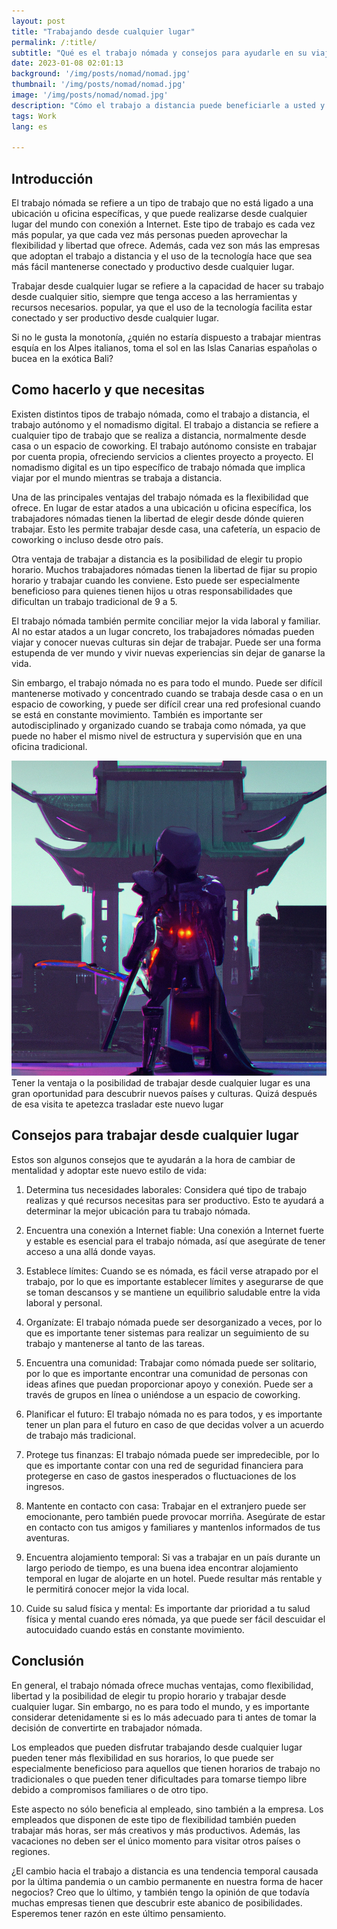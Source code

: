 ```yaml
---
layout: post 
title: "Trabajando desde cualquier lugar"
permalink: /:title/ 
subtitle: "Qué es el trabajo nómada y consejos para ayudarle en su viaje"
date: 2023-01-08 02:01:13 
background: '/img/posts/nomad/nomad.jpg' 
thumbnail: '/img/posts/nomad/nomad.jpg'
image: '/img/posts/nomad/nomad.jpg'
description: "Cómo el trabajo a distancia puede beneficiarle a usted y a su empresa. En este artículo le mostramos cómo puede trabajar desde cualquier lugar del mundo sin necesidad de estar en una oficina y sin reducir la productividad"
tags: Work 
lang: es

---
```


## Introducción

<div class="text-article">
El trabajo nómada se refiere a un tipo de trabajo que no está ligado a una ubicación u oficina específicas, y que puede realizarse desde cualquier lugar del mundo con conexión a Internet. Este tipo de trabajo es cada vez más popular, ya que cada vez más personas pueden aprovechar la flexibilidad y libertad que ofrece. Además, cada vez son más las empresas que adoptan el trabajo a distancia y el uso de la tecnología hace que sea más fácil mantenerse conectado y productivo desde cualquier lugar.
</div>

Trabajar desde cualquier lugar se refiere a la capacidad de hacer su trabajo desde cualquier sitio, siempre que tenga acceso a las herramientas y recursos necesarios. popular, ya que el uso de la tecnología facilita estar conectado y ser productivo desde cualquier lugar.

Si no le gusta la monotonía, ¿quién no estaría dispuesto a trabajar mientras esquía en los Alpes italianos, toma el sol en las Islas Canarias españolas o bucea en la exótica Bali?

## Como hacerlo y que necesitas

Existen distintos tipos de trabajo nómada, como el trabajo a distancia, el trabajo autónomo y el nomadismo digital. El trabajo a distancia se refiere a cualquier tipo de trabajo que se realiza a distancia, normalmente desde casa o un espacio de coworking. El trabajo autónomo consiste en trabajar por cuenta propia, ofreciendo servicios a clientes proyecto a proyecto. El nomadismo digital es un tipo específico de trabajo nómada que implica viajar por el mundo mientras se trabaja a distancia.

Una de las principales ventajas del trabajo nómada es la flexibilidad que ofrece. En lugar de estar atados a una ubicación u oficina específica, los trabajadores nómadas tienen la libertad de elegir desde dónde quieren trabajar. Esto les permite trabajar desde casa, una cafetería, un espacio de coworking o incluso desde otro país.

Otra ventaja de trabajar a distancia es la posibilidad de elegir tu propio horario. Muchos trabajadores nómadas tienen la libertad de fijar su propio horario y trabajar cuando les conviene. Esto puede ser especialmente beneficioso para quienes tienen hijos u otras responsabilidades que dificultan un trabajo tradicional de 9 a 5.

El trabajo nómada también permite conciliar mejor la vida laboral y familiar. Al no estar atados a un lugar concreto, los trabajadores nómadas pueden viajar y conocer nuevas culturas sin dejar de trabajar. Puede ser una forma estupenda de ver mundo y vivir nuevas experiencias sin dejar de ganarse la vida.

Sin embargo, el trabajo nómada no es para todo el mundo. Puede ser difícil mantenerse motivado y concentrado cuando se trabaja desde casa o en un espacio de coworking, y puede ser difícil crear una red profesional cuando se está en constante movimiento. También es importante ser autodisciplinado y organizado cuando se trabaja como nómada, ya que puede no haber el mismo nivel de estructura y supervisión que en una oficina tradicional.

<p>
    <img class="img-fluid" src="/img/posts/nomad/japan.jpeg" alt="Travel more, discover new things">
    <span class="caption text-muted">Tener la ventaja o la posibilidad de trabajar desde cualquier lugar es una gran oportunidad para descubrir nuevos países y culturas. Quizá después de esa visita te apetezca trasladar este nuevo lugar</span>
</p>

## Consejos para trabajar desde cualquier lugar

Estos son algunos consejos que te ayudarán a la hora de cambiar de mentalidad y adoptar este nuevo estilo de vida:

1. Determina tus necesidades laborales: Considera qué tipo de trabajo realizas y qué recursos necesitas para ser productivo. Esto te ayudará a determinar la mejor ubicación para tu trabajo nómada.

2. Encuentra una conexión a Internet fiable: Una conexión a Internet fuerte y estable es esencial para el trabajo nómada, así que asegúrate de tener acceso a una allá donde vayas.

3. Establece límites: Cuando se es nómada, es fácil verse atrapado por el trabajo, por lo que es importante establecer límites y asegurarse de que se toman descansos y se mantiene un equilibrio saludable entre la vida laboral y personal.

4. Organízate: El trabajo nómada puede ser desorganizado a veces, por lo que es importante tener sistemas para realizar un seguimiento de su trabajo y mantenerse al tanto de las tareas.

5. Encuentra una comunidad: Trabajar como nómada puede ser solitario, por lo que es importante encontrar una comunidad de personas con ideas afines que puedan proporcionar apoyo y conexión. Puede ser a través de grupos en línea o uniéndose a un espacio de coworking.

6. Planificar el futuro: El trabajo nómada no es para todos, y es importante tener un plan para el futuro en caso de que decidas volver a un acuerdo de trabajo más tradicional.

7. Protege tus finanzas: El trabajo nómada puede ser impredecible, por lo que es importante contar con una red de seguridad financiera para protegerse en caso de gastos inesperados o fluctuaciones de los ingresos.

8. Mantente en contacto con casa: Trabajar en el extranjero puede ser emocionante, pero también puede provocar morriña. Asegúrate de estar en contacto con tus amigos y familiares y mantenlos informados de tus aventuras.

9. Encuentra alojamiento temporal: Si vas a trabajar en un país durante un largo periodo de tiempo, es una buena idea encontrar alojamiento temporal en lugar de alojarte en un hotel. Puede resultar más rentable y le permitirá conocer mejor la vida local.

10. Cuide su salud física y mental: Es importante dar prioridad a tu salud física y mental cuando eres nómada, ya que puede ser fácil descuidar el autocuidado cuando estás en constante movimiento.

## Conclusión

En general, el trabajo nómada ofrece muchas ventajas, como flexibilidad, libertad y la posibilidad de elegir tu propio horario y trabajar desde cualquier lugar. Sin embargo, no es para todo el mundo, y es importante considerar detenidamente si es lo más adecuado para ti antes de tomar la decisión de convertirte en trabajador nómada.

Los empleados que pueden disfrutar trabajando desde cualquier lugar pueden tener más flexibilidad en sus horarios, lo que puede ser especialmente beneficioso para aquellos que tienen horarios de trabajo no tradicionales o que pueden tener dificultades para tomarse tiempo libre debido a compromisos familiares o de otro tipo.

Este aspecto no sólo beneficia al empleado, sino también a la empresa. Los empleados que disponen de este tipo de flexibilidad también pueden trabajar más horas, ser más creativos y más productivos. Además, las vacaciones no deben ser el único momento para visitar otros países o regiones.

¿El cambio hacia el trabajo a distancia es una tendencia temporal causada por la última pandemia o un cambio permanente en nuestra forma de hacer negocios? Creo que lo último, y también tengo la opinión de que todavía muchas empresas tienen que descubrir este abanico de posibilidades. Esperemos tener razón en este último pensamiento.
